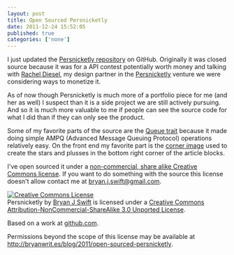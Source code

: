 ```yaml
---
layout: post
title: Open Sourced Persnicketly
date: 2011-12-24 15:52:05
published: true
categories: ['none']
---
```

 
I just updated the [Persnicketly repository](http://github.com/bryanjswift/persnicketly) on GitHub. Originally it was closed source because it was for a API contest potentially worth money and talking with [Rachel Diesel](http://dieselation.com/), my design partner in the [Persnicketly](http://persnicketly.com) venture we were considering ways to monetize it.

As of now though Persnicketly is much more of a portfolio piece for me (and her as well) I suspect than it is a side project we are still actively pursuing. And so it is much more valuable to me if people can see the source code for what I did than if they can only see the product.

Some of my favorite parts of the source are the [Queue trait](https://github.com/bryanjswift/persnicketly/blob/master/src/main/scala/com/persnicketly/mill/Queue.scala) because it made doing simple AMPQ (Advanced Message Queuing Protocol) operations relatively easy. On the front end my favorite part is the [corner image](https://github.com/bryanjswift/persnicketly/blob/master/src/main/webapp/img/corner.png) used to create the stars and plusses in the bottom right corner of the article blocks.

I've open sourced it under a [non-commercial, share alike Creative Commons license](http://creativecommons.org/licenses/by-nc-sa/3.0/). If you want to do something with the source this license doesn't allow contact me at <bryan.j.swift@gmail.com>.

<section class="callout">
<p><a rel="license" href="http://creativecommons.org/licenses/by-nc-sa/3.0/"><img alt="Creative Commons License" style="float: none; margin: 0; border-width:0" src="http://i.creativecommons.org/l/by-nc-sa/3.0/80x15.png" /></a><br /><span xmlns:dct="http://purl.org/dc/terms/" href="http://purl.org/dc/dcmitype/InteractiveResource" property="dct:title" rel="dct:type">Persnicketly</span> by <a xmlns:cc="http://creativecommons.org/ns#" href="http://bryanwrit.es" property="cc:attributionName" rel="cc:attributionURL">Bryan J Swift</a> is licensed under a <a rel="license" href="http://creativecommons.org/licenses/by-nc-sa/3.0/">Creative Commons Attribution-NonCommercial-ShareAlike 3.0 Unported License</a>.</p>
<p>Based on a work at <a xmlns:dct="http://purl.org/dc/terms/" href="http://github.com/bryanjswift/persnicketly" rel="dct:source">github.com</a>.</p>
<p>Permissions beyond the scope of this license may be available at <a xmlns:cc="http://creativecommons.org/ns#" href="http://bryanwrit.es/blog/2011/open-sourced-persnicketly" rel="cc:morePermissions">http://bryanwrit.es/blog/2011/open-sourced-persnicketly</a>.</p>
</section>